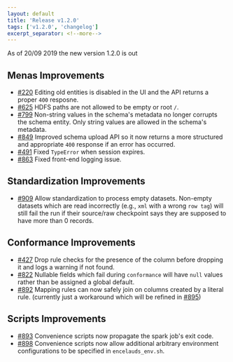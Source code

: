 ```yaml
---
layout: default
title: 'Release v1.2.0'
tags: ['v1.2.0', 'changelog']
excerpt_separator: <!--more-->
---
```

As of 20/09 2019 the new version 1.2.0 is out
<!--more-->

## Menas Improvements
- [#220](https://github.com/AbsaOSS/enceladus/issues/220) Editing old entities is disabled in the UI and the API returns a proper `400` resposne.
- [#625](https://github.com/AbsaOSS/enceladus/issues/625) HDFS paths are not allowed to be empty or root `/`.
- [#799](https://github.com/AbsaOSS/enceladus/issues/799) Non-string values in the schema's metadata no longer corrupts the schema entity. Only string values are allowed in the schema's metadata.  
- [#849](https://github.com/AbsaOSS/enceladus/issues/849) Improved schema upload API so it now returns a more structured and appropriate `400` response if an error has occurred. 
- [#491](https://github.com/AbsaOSS/enceladus/issues/491) Fixed `TypeError` when session expires.
- [#863](https://github.com/AbsaOSS/enceladus/issues/863) Fixed front-end logging issue. 

## Standardization Improvements
- [#909](https://github.com/AbsaOSS/enceladus/issues/909) Allow standardization to process empty datasets. Non-empty datasets which are read incorrectly (e.g., `xml` with a wrong `row tag`) will still fail the run if their source/raw checkpoint says they are supposed to have more than 0 records.

## Conformance Improvements
- [#427](https://github.com/AbsaOSS/enceladus/issues/427) Drop rule checks for the presence of the column before dropping it and logs a warning if not found.
- [#822](https://github.com/AbsaOSS/enceladus/issues/822) Nullable fields which fail during `conformance` will have `null` values rather than be assigned a global default.
- [#892](https://github.com/AbsaOSS/enceladus/issues/892) Mapping rules can now safely join on columns created by a literal rule. (currently just a workaround which will be refined in [#895](https://github.com/AbsaOSS/enceladus/issues/895))

## Scripts Improvements
- [#893](https://github.com/AbsaOSS/enceladus/issues/893) Convenience scripts now propagate the spark job's exit code.
- [#898](https://github.com/AbsaOSS/enceladus/issues/898) Convenience scripts now allow additional arbitrary environment configurations to be specified in `encelauds_env.sh`.
